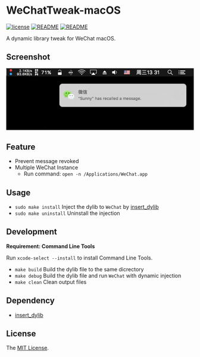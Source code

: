 # WeChatTweak-macOS

[![license](https://img.shields.io/github/license/mashape/apistatus.svg)](LICENSE)
[![README](https://img.shields.io/badge/README-English-blue.svg)](README.md)
[![README](https://img.shields.io/badge/README-中文-blue.svg)](README-Chinese.md)

A dynamic library tweak for WeChat macOS.

## Screenshot

![](Screenshot/WeChatTweak-macOS.png)

## Feature

- Prevent message revoked
- Multiple WeChat Instance
    - Run command: `open -n /Applications/WeChat.app`

## Usage

- `sudo make install`   Inject the dylib to `WeChat` by [insert_dylib](https://github.com/Tyilo/insert_dylib)
- `sudo make uninstall` Uninstall the injection

## Development

**Requirement: Command Line Tools**

Run `xcode-select --install` to install Command Line Tools.

- `make build` Build the dylib file to the same dicrectory
- `make debug` Build the dylib file and run `WeChat` with dynamic injection
- `make clean` Clean output files

## Dependency

- [insert_dylib](https://github.com/Tyilo/insert_dylib)

## License
The [MIT License](LICENSE).

